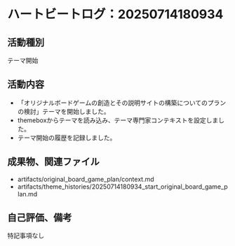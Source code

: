 # ハートビートログ：20250714180934

## 活動種別
テーマ開始

## 活動内容
- 「オリジナルボードゲームの創造とその説明サイトの構築についてのプランの検討」テーマを開始しました。
- themeboxからテーマを読み込み、テーマ専門家コンテキストを設定しました。
- テーマ開始の履歴を記録しました。

## 成果物、関連ファイル
- artifacts/original_board_game_plan/context.md
- artifacts/theme_histories/20250714180934_start_original_board_game_plan.md

## 自己評価、備考
特記事項なし
